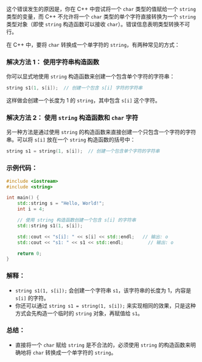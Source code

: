这个错误发生的原因是，你在 C++ 中尝试将一个 `char` 类型的值赋给一个 `string` 类型的变量，而 C++ 不允许将一个 `char` 类型的单个字符直接转换为一个 `string` 类型对象（即使 `string` 构造函数可以接收 `char`）。错误信息表明类型转换不可行。

在 C++ 中，要将 `char` 转换成一个单字符的 `string`，有两种常见的方式：

### 解决方法 1： 使用字符串构造函数

你可以显式地使用 `string` 构造函数来创建一个包含单个字符的字符串：

```cpp
string s1(1, s[i]);  // 创建一个包含 s[i] 字符的字符串
```

这样做会创建一个长度为 1 的 `string`，其中包含 `s[i]` 这个字符。

### 解决方法 2： 使用 `string` 构造函数和 `char` 字符

另一种方法是通过使用 `string` 的构造函数来直接创建一个只包含一个字符的字符串。可以将 `s[i]` 放在一个 `string` 构造函数的括号中：

```cpp
string s1 = string(1, s[i]);  // 创建一个包含单个字符的字符串
```

### 示例代码：

```cpp
#include <iostream>
#include <string>

int main() {
    std::string s = "Hello, World!";
    int i = 4;

    // 使用 string 构造函数创建一个包含 s[i] 的字符串
    std::string s1(1, s[i]);

    std::cout << "s[i]: " << s[i] << std::endl;   // 输出: o
    std::cout << "s1: " << s1 << std::endl;         // 输出: o

    return 0;
}
```

### 解释：

- `string s1(1, s[i]);` 会创建一个字符串 `s1`，该字符串的长度为 1，内容是 `s[i]` 的字符。
- 你还可以通过 `string s1 = string(1, s[i]);` 来实现相同的效果，只是这种方式会先构造一个临时的 `string` 对象，再赋值给 `s1`。

### 总结：

- 直接将一个 `char` 赋给 `string` 是不合法的，必须使用 `string` 的构造函数来明确地将 `char` 转换成一个单字符的 `string`。